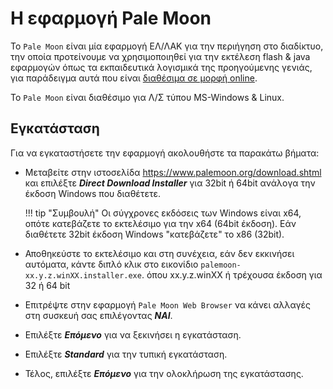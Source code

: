 # Η εφαρμογή Pale Moon

Το `Pale Moon` είναι μία εφαρμογή ΕΛ/ΛΑΚ για την περιήγηση στο διαδίκτυο, την οποία προτείνουμε να χρησιμοποιηθεί για την εκτέλεση flash & java εφαρμογών όπως τα εκπαιδευτικά λογισμικά της προηγούμενης γενιάς, για παράδειγμα αυτά που είναι [διαθέσιμα σε μορφή online](https://ts.sch.gr/software).

Το `Pale Moon` είναι διαθέσιμο για Λ/Σ τύπου MS-Windows & Linux.

## Εγκατάσταση

Για να εγκαταστήσετε την εφαρμογή ακολουθήστε τα παρακάτω βήματα:

- Μεταβείτε στην ιστοσελίδα <https://www.palemoon.org/download.shtml> και επιλέξτε ***Direct Download Installer*** για 32bit ή 64bit ανάλογα την έκδοση Windows που διαθέτετε.

    !!! tip "Συμβουλή"
        Οι σύγχρονες εκδόσεις των Windows είναι x64, οπότε κατεβάζετε το εκτελέσιμο για την x64 (64bit έκδοση). Εάν διαθέτετε 32bit έκδοση Windows "κατεβάζετε" το x86 (32bit).

- Αποθηκεύστε το εκτελέσιμο και στη συνέχεια, εάν δεν εκκινήσει αυτόματα, κάντε διπλό κλικ στο εικονίδιο `palemoon-xx.y.z.winXX.installer.exe`. όπου xx.y.z.winXX ή τρέχουσα έκδοση για 32 ή 64 bit
- Επιτρέψτε στην εφαρμογή `Pale Moon Web Browser` να κάνει αλλαγές στη συσκευή σας επιλέγοντας ***ΝΑΙ***.
- Επιλέξτε ***Επόμενο*** για να ξεκινήσει η εγκατάσταση.
- Επιλέξτε ***Standard*** για την τυπική εγκατάσταση.
- Τέλος, επιλέξτε ***Επόμενο*** για την ολοκλήρωση της εγκατάστασης.
